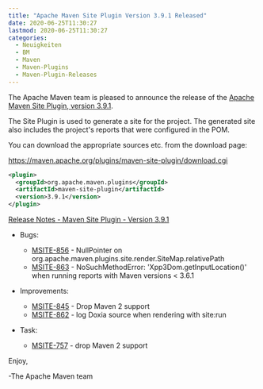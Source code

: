 ```yaml
---
title: "Apache Maven Site Plugin Version 3.9.1 Released"
date: 2020-06-25T11:30:27
lastmod: 2020-06-25T11:30:27
categories:
  - Neuigkeiten
  - BM
  - Maven
  - Maven-Plugins
  - Maven-Plugin-Releases
---
```

The Apache Maven team is pleased to announce the release of the 
[Apache Maven Site Plugin, version 3.9.1](https://maven.apache.org/plugins/maven-site-plugin/).

The Site Plugin is used to generate a site for the project. The generated site
also includes the project's reports that were configured in the POM.

You can download the appropriate sources etc. from the download page:
 
https://maven.apache.org/plugins/maven-site-plugin/download.cgi

```xml
<plugin>
  <groupId>org.apache.maven.plugins</groupId>
  <artifactId>maven-site-plugin</artifactId>
  <version>3.9.1</version>
</plugin>   
```
<!-- more -->
[Release Notes - Maven Site Plugin - Version 3.9.1](https://issues.apache.org/jira/secure/ReleaseNote.jspa?projectId=12317923&version=12347781)

* Bugs:

  * [MSITE-856](https://issues.apache.org/jira/browse/MSITE-856) - NullPointer on org.apache.maven.plugins.site.render.SiteMap.relativePath
  * [MSITE-863](https://issues.apache.org/jira/browse/MSITE-863) - NoSuchMethodError: 'Xpp3Dom.getInputLocation()' when running reports with Maven versions &lt; 3.6.1

* Improvements:

  * [MSITE-845](https://issues.apache.org/jira/browse/MSITE-845) - Drop Maven 2 support
  * [MSITE-862](https://issues.apache.org/jira/browse/MSITE-862) - log Doxia source when rendering with site:run

* Task:

  * [MSITE-757](https://issues.apache.org/jira/browse/MSITE-757) - drop Maven 2 support

Enjoy,

-The Apache Maven team

